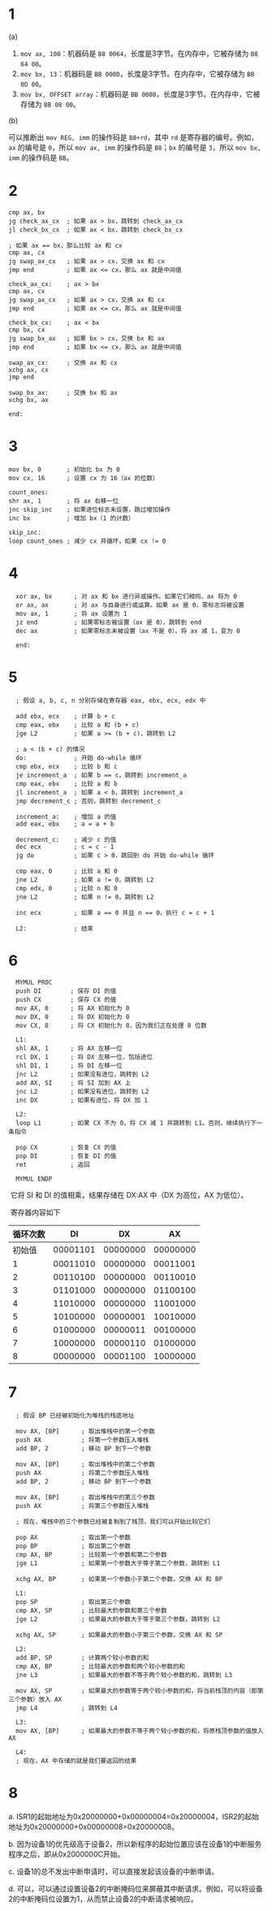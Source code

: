 # 1 

(a) 

1. `mov ax, 100`：机器码是 `B8 0064`，长度是3字节。在内存中，它被存储为 `B8 64 00`。
2. `mov bx, 13`：机器码是 `BB 000D`，长度是3字节。在内存中，它被存储为 `BB 0D 00`。
3. `mov bx, OFFSET array`：机器码是 `BB 0008`，长度是3字节。在内存中，它被存储为 `BB 08 00`。

(b)

可以推断出 `mov REG, imm` 的操作码是 `B8+rd`，其中 `rd` 是寄存器的编号。例如，`ax` 的编号是 `0`，所以 `mov ax, imm` 的操作码是 `B8`；`bx` 的编号是 `3`，所以 `mov bx, imm` 的操作码是 `BB`。

# 2

```assembly
cmp ax, bx
jg check_ax_cx  ; 如果 ax > bx，跳转到 check_ax_cx
jl check_bx_cx  ; 如果 ax < bx，跳转到 check_bx_cx

; 如果 ax == bx，那么比较 ax 和 cx
cmp ax, cx
jg swap_ax_cx   ; 如果 ax > cx，交换 ax 和 cx
jmp end         ; 如果 ax <= cx，那么 ax 就是中间值

check_ax_cx:    ; ax > bx
cmp ax, cx
jg swap_ax_cx   ; 如果 ax > cx，交换 ax 和 cx
jmp end         ; 如果 ax <= cx，那么 ax 就是中间值

check_bx_cx:    ; ax < bx
cmp bx, cx
jg swap_bx_ax   ; 如果 bx > cx，交换 bx 和 ax
jmp end         ; 如果 bx <= cx，那么 ax 就是中间值

swap_ax_cx:     ; 交换 ax 和 cx
xchg ax, cx     
jmp end

swap_bx_ax:     ; 交换 bx 和 ax
xchg bx, ax

end:
```

# 3 
   ```assembly
   mov bx, 0       ; 初始化 bx 为 0
   mov cx, 16      ; 设置 cx 为 16（ax 的位数）
   
   count_ones:
   shr ax, 1       ; 将 ax 右移一位
   jnc skip_inc    ; 如果进位标志未设置，跳过增加操作
   inc bx          ; 增加 bx（1 的计数）
   
   skip_inc:
   loop count_ones ; 减少 cx 并循环，如果 cx != 0
   ```
# 4
 ```assembly
   xor ax, bx      ; 对 ax 和 bx 进行异或操作。如果它们相同，ax 将为 0
   or ax, ax       ; 对 ax 与自身进行或运算。如果 ax 是 0，零标志将被设置
   mov ax, 1       ; 将 ax 设置为 1
   jz end          ; 如果零标志被设置（ax 是 0），跳转到 end
   dec ax          ; 如果零标志未被设置（ax 不是 0），将 ax 减 1，变为 0
   
   end:
 ```
# 5
 ```assembly
   ; 假设 a, b, c, n 分别存储在寄存器 eax, ebx, ecx, edx 中
   
   add ebx, ecx    ; 计算 b + c
   cmp eax, ebx    ; 比较 a 和 (b + c)
   jge L2          ; 如果 a >= (b + c)，跳转到 L2
   
   ; a < (b + c) 的情况
   do:             ; 开始 do-while 循环
   cmp ebx, ecx    ; 比较 b 和 c
   je increment_a  ; 如果 b == c，跳转到 increment_a
   cmp eax, ebx    ; 比较 a 和 b
   jl increment_a  ; 如果 a < b，跳转到 increment_a
   jmp decrement_c ; 否则，跳转到 decrement_c
   
   increment_a:    ; 增加 a 的值
   add eax, ebx    ; a = a + b
   
   decrement_c:    ; 减少 c 的值
   dec ecx         ; c = c - 1
   jg do           ; 如果 c > 0，跳回到 do 开始 do-while 循环
   
   cmp eax, 0      ; 比较 a 和 0
   jne L2          ; 如果 a != 0，跳转到 L2
   cmp edx, 0      ; 比较 n 和 0
   jne L2          ; 如果 n != 0，跳转到 L2
   
   inc ecx         ; 如果 a == 0 并且 n == 0，执行 c = c + 1
   
   L2:             ; 结束
 ```
# 6
 ```assembly
   MYMUL PROC
   push DI        ; 保存 DI 的值
   push CX        ; 保存 CX 的值
   mov AX, 0      ; 将 AX 初始化为 0
   mov DX, 0      ; 将 DX 初始化为 0
   mov CX, 8      ; 将 CX 初始化为 8，因为我们正在处理 8 位数
   
   L1: 
   shl AX, 1      ; 将 AX 左移一位
   rcl DX, 1      ; 将 DX 左移一位，包括进位
   shl DI, 1      ; 将 DI 左移一位
   jnc L2         ; 如果没有进位，跳转到 L2
   add AX, SI     ; 将 SI 加到 AX 上
   jnc L2         ; 如果没有进位，跳转到 L2
   inc DX         ; 如果有进位，将 DX 加 1
   
   L2: 
   loop L1        ; 如果 CX 不为 0，将 CX 减 1 并跳转到 L1。否则，继续执行下一条指令
   
   pop CX         ; 恢复 CX 的值
   pop DI         ; 恢复 DI 的值
   ret            ; 返回
   
   MYMUL ENDP
 ```

​	它将 SI 和 DI 的值相乘，结果存储在 DX:AX 中（DX 为高位，AX 为低位）。

​	寄存器内容如下

| 循环次数 | DI       | DX       | AX       |
| -------- | -------- | -------- | -------- |
| 初始值   | 00001101 | 00000000 | 00000000 |
| 1        | 00011010 | 00000000 | 00011001 |
| 2        | 00110100 | 00000000 | 00110010 |
| 3        | 01101000 | 00000000 | 01100100 |
| 4        | 11010000 | 00000000 | 11001000 |
| 5        | 10100000 | 00000001 | 10010000 |
| 6        | 01000000 | 00000011 | 00100000 |
| 7        | 10000000 | 00000110 | 01000000 |
| 8        | 00000000 | 00001100 | 10000000 |
# 7
 ```assembly
   ; 假设 BP 已经被初始化为堆栈的栈底地址
   
   mov AX, [BP]      ; 取出堆栈中的第一个参数
   push AX           ; 将第一个参数压入堆栈
   add BP, 2         ; 移动 BP 到下一个参数
   
   mov AX, [BP]      ; 取出堆栈中的第二个参数
   push AX           ; 将第二个参数压入堆栈
   add BP, 2         ; 移动 BP 到下一个参数
   
   mov AX, [BP]      ; 取出堆栈中的第三个参数
   push AX           ; 将第三个参数压入堆栈
   
   ; 现在，堆栈中的三个参数已经被复制到了栈顶，我们可以开始比较它们
   
   pop AX            ; 取出第一个参数
   pop BP            ; 取出第二个参数
   cmp AX, BP        ; 比较第一个参数和第二个参数
   jge L1            ; 如果第一个参数大于等于第二个参数，跳转到 L1
   
   xchg AX, BP       ; 如果第一个参数小于第二个参数，交换 AX 和 BP
   
   L1:
   pop SP            ; 取出第三个参数
   cmp AX, SP        ; 比较最大的参数和第三个参数
   jge L2            ; 如果最大的参数大于等于第三个参数，跳转到 L2
   
   xchg AX, SP       ; 如果最大的参数小于第三个参数，交换 AX 和 SP
   
   L2:
   add BP, SP        ; 计算两个较小参数的和
   cmp AX, BP        ; 比较最大的参数和两个较小参数的和
   jne L3            ; 如果最大的参数不等于两个较小参数的和，跳转到 L3
   
   mov AX, SP        ; 如果最大的参数等于两个较小参数的和，将当前栈顶的内容（即第三个参数）放入 AX
   jmp L4            ; 跳转到 L4
   
   L3:
   mov AX, [BP]      ; 如果最大的参数不等于两个较小参数的和，将原栈顶参数的值放入 AX
   
   L4:
   ; 现在，AX 中存储的就是我们要返回的结果
 ```
# 8
   a. ISR1的起始地址为0x20000000+0x00000004=0x20000004，ISR2的起始地址为0x20000000+0x00000008=0x20000008。

   b. 因为设备1的优先级高于设备2，所以新程序的起始位置应该在设备1的中断服务程序之后，即从0x2000000C开始。

   c. 设备1的总不发出中断申请时，可以直接发起该设备的中断申请。

   d. 可以，可以通过设置设备2的中断掩码位来屏蔽其中断请求。例如，可以将设备2的中断掩码位设置为1，从而禁止设备2的中断请求被响应。

